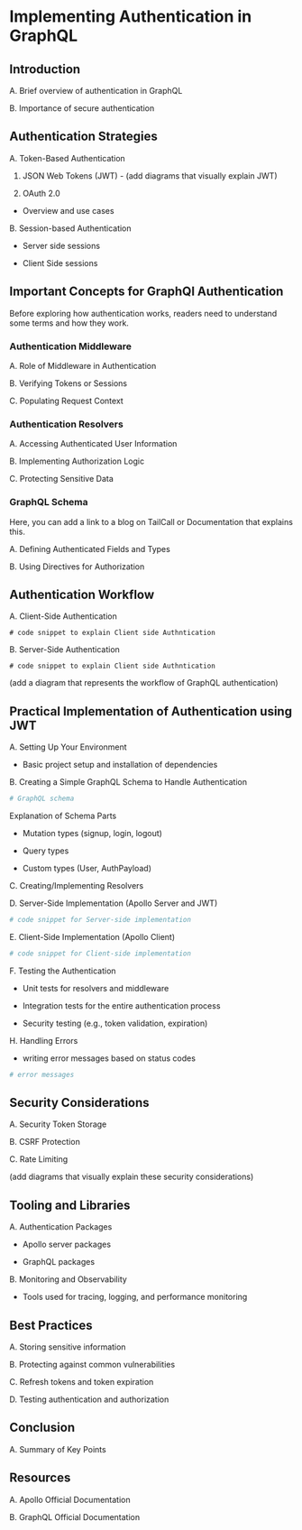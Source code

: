 # Implementing Authentication in GraphQL

## Introduction

A. Brief overview of authentication in GraphQL

B. Importance of secure authentication

## Authentication Strategies

A. Token-Based Authentication

1. JSON Web Tokens (JWT) - (add diagrams that visually explain JWT)

2. OAuth 2.0

- Overview and use cases

B. Session-based Authentication

- Server side sessions

- Client Side sessions

## Important Concepts for GraphQl Authentication

Before exploring how authentication works, readers need to understand some terms and how they work.

### Authentication Middleware

A. Role of Middleware in Authentication

B. Verifying Tokens or Sessions

C. Populating Request Context

### Authentication Resolvers

A. Accessing Authenticated User Information

B. Implementing Authorization Logic

C. Protecting Sensitive Data

### GraphQL Schema

Here, you can add a link to a blog on TailCall or Documentation that explains this.

A. Defining Authenticated Fields and Types

B. Using Directives for Authorization

## Authentication Workflow

A. Client-Side Authentication

```grapql
# code snippet to explain Client side Authntication
```

B. Server-Side Authentication

```grapql
# code snippet to explain Client side Authntication
```

(add a diagram that represents the workflow of GraphQL authentication)

## Practical Implementation of Authentication using JWT

A. Setting Up Your Environment

- Basic project setup and installation of dependencies

B. Creating a Simple GraphQL Schema to Handle Authentication

```graphql
# GraphQL schema
```

Explanation of Schema Parts

- Mutation types (signup, login, logout)

- Query types

- Custom types (User, AuthPayload)

C. Creating/Implementing Resolvers

D. Server-Side Implementation (Apollo Server and JWT)

```graphql
# code snippet for Server-side implementation
```

E. Client-Side Implementation (Apollo Client)

```graphql
# code snippet for Client-side implementation
```

F. Testing the Authentication

- Unit tests for resolvers and middleware

- Integration tests for the entire authentication process

- Security testing (e.g., token validation, expiration)

H. Handling Errors

- writing error messages based on status codes

```graphql
# error messages
```

## Security Considerations

A. Security Token Storage

B. CSRF Protection

C. Rate Limiting

(add diagrams that visually explain these security considerations)

## Tooling and Libraries

A. Authentication Packages

- Apollo server packages

- GraphQL packages

B. Monitoring and Observability

- Tools used for tracing, logging, and performance monitoring

## Best Practices

A. Storing sensitive information

B. Protecting against common vulnerabilities

C. Refresh tokens and token expiration

D. Testing authentication and authorization

## Conclusion

A. Summary of Key Points

## Resources

A. Apollo Official Documentation

B. GraphQL Official Documentation
